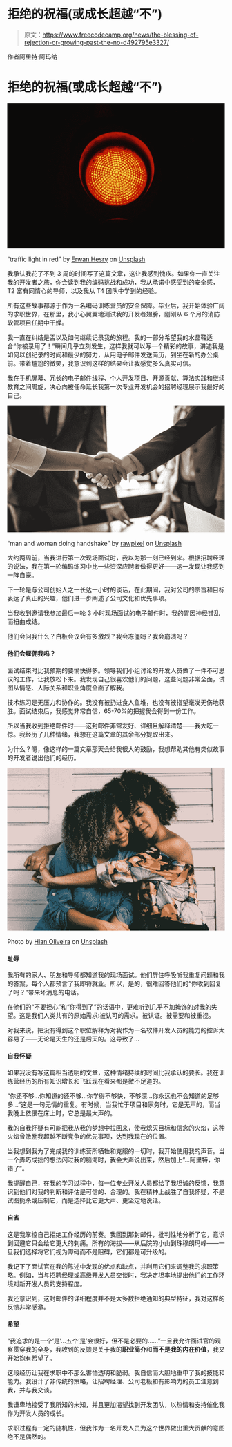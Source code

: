 # 拒绝的祝福(或成长超越“不”)

> 原文：<https://www.freecodecamp.org/news/the-blessing-of-rejection-or-growing-past-the-no-d492795e3327/>

作者阿里特·阿玛纳

# 拒绝的祝福(或成长超越“不”)

![Ynkjd7dfUphO8NV7XcANuItQNVaO1ixwUU-H](img/12e8478beab1907bd0a74fcb2e0fa0e8.png)

“traffic light in red” by [Erwan Hesry](https://unsplash.com/@erwanhesry?utm_source=medium&utm_medium=referral) on [Unsplash](https://unsplash.com?utm_source=medium&utm_medium=referral)

我承认我花了不到 3 周的时间写了这篇文章，这让我感到愧疚。如果你一直关注我的开发者之旅，你会读到我的编码挑战和成功，我从承诺中感受到的安全感，T2 富有同情心的导师，以及我从 T4 团队中学到的经验。

所有这些故事都源于作为一名编码训练营员的安全保障。毕业后，我开始体验广阔的求职世界，在那里，我小心翼翼地测试我的开发者翅膀，刚刚从 6 个月的消防软管项目任期中干燥。

我一直在纠结是否以及如何继续记录我的旅程。我的一部分希望我的水晶鞋适合“你被录用了！”瞬间几乎立刻发生，这样我就可以写一个精彩的故事，讲述我是如何以创纪录的时间和最少的努力，从用电子邮件发送简历，到坐在新的办公桌前。带着尴尬的微笑，我意识到这样的结果会让我感觉多么真实可信。

我在手机屏幕、冗长的电子邮件线程、个人开发项目、开源贡献、算法实践和继续教育之间周旋，决心向被任命延长我第一次专业开发机会的招聘经理展示我最好的自己。

![z9E2hgkfmhGfmgBKu4oKrwulIiu4ZzJDnnyC](img/cd68447fed5840ca99e6b6f8b766ee3e.png)

“man and woman doing handshake” by [rawpixel](https://unsplash.com/@rawpixel?utm_source=medium&utm_medium=referral) on [Unsplash](https://unsplash.com?utm_source=medium&utm_medium=referral)

大约两周前，当我进行第一次现场面试时，我以为那一刻已经到来。根据招聘经理的说法，我在第一轮编码练习中比一些资深应聘者做得更好——这一发现让我感到一阵自豪。

下一轮是与公司创始人之一长达一小时的谈话，在此期间，我对公司的宗旨和目标表达了真正的兴趣，他们进一步阐述了公司文化和优先事项。

当我收到邀请我参加最后一轮 3 小时现场面试的电子邮件时，我的胃因神经错乱而扭曲成结。

他们会问我什么？白板会议会有多激烈？我会冻僵吗？我会崩溃吗？

#### 他们会雇佣我吗？

面试结束时比我预期的要愉快得多。领导我们小组讨论的开发人员做了一件不可思议的工作，让我放松下来。我发现自己很喜欢他们的问题，这些问题非常全面，试图从情感、人际关系和职业角度全面了解我。

技术练习是无压力和协作的。我没有被扔进食人鱼堆，也没有被指望毫发无伤地获胜。面试结束后，我感觉非常自信，65-70%的把握我会得到一份工作。

所以当我收到拒绝邮件时——这封邮件非常友好、详细且解释清楚——我大吃一惊。我经历了几种情绪，我想在这篇文章的其余部分提取出来。

为什么？嗯，像这样的一篇文章那天会给我很大的鼓励，我想帮助其他有类似故事的开发者说出他们的经历。

![brmIPMePvM2etYKMVpRMOdnSwskae5kz7uEg](img/ec6051d72c5c4209d4ee03a0c81daebd.png)

Photo by [Hian Oliveira](https://unsplash.com/photos/7-gtkXm2b5U?utm_source=unsplash&utm_medium=referral&utm_content=creditCopyText) on [Unsplash](https://unsplash.com/search/photos/friends-hug?utm_source=unsplash&utm_medium=referral&utm_content=creditCopyText)

#### **耻辱**

我所有的家人、朋友和导师都知道我的现场面试。他们屏住呼吸听我重复问题和我的答案，每个人都预言了我即将就业。所以，是的，很难回答他们的“你收到回复了吗？”带来坏消息的电话。

在他们的“不要担心”和“你得到了”的话语中，更难听到几乎不加掩饰的对我的失望。这是我们人类共有的原始需求:被认可的需求。被认证。被需要和被重视。

对我来说，把没有得到这个职位解释为对我作为一名软件开发人员的能力的控诉太容易了——无论是天生的还是后天的。这导致了…

#### **自我怀疑**

如果我没有写这篇相当透明的文章，这种情绪持续的时间比我承认的要长。我在训练营经历的所有知识增长和飞跃现在看来都是微不足道的。

“你还不够…你知道的还不够…你学得不够快，不够深…你永远也不会知道的足够多…”这是一句无情的重复。有时候，当我忙于项目和家务时，它是无声的，而当我晚上依偎在床上时，它总是最大声的。

我的自我怀疑有可能把我从我的梦想中拉回来，使我熄灭目标和信念的火焰，这种火焰曾激励我超越不断竞争的优先事项，达到我现在的位置。

当我想到我为了完成我的训练营所牺牲和克服的一切时，我开始使用我的声音。当一个弄巧成拙的想法闪过我的脑海时，我会大声说出来，然后加上“…阿里特，你错了”。

我提醒自己，在我的学习过程中，每一位专业开发人员都给了我坦诚的反馈，我意识到他们对我的判断和评估是可信的、合理的。我在精神上战胜了自我怀疑，不是试图扼杀或压制它，而是选择比它更大声、更坚定地说话。

#### **自省**

这是我掌控自己拒绝工作经历的前奏。我回到那封邮件，批判性地分析了它，意识到回避它只会给它更大的刺痛。所有的海拔——从后院的小山到珠穆朗玛峰——一旦我们选择将它们视为障碍而不是阻碍，它们都是可升级的。

我记下了面试官在我的陈述中发现的优点和缺点，并利用它们来调整我的求职策略。例如，当与招聘经理或高级开发人员交谈时，我决定坦率地提出他们的工作环境对新开发人员的支持程度。

我还意识到，这封邮件的详细程度并不是大多数拒绝通知的典型特征，我对这样的反馈非常感激。

#### **希望**

“我追求的是一个‘是’…五个‘是’会很好，但不是必要的……”一旦我允许面试官的观察贯穿我的全身，我收到的反馈是关于我的**职业简介**和**而不是我的内在价值**，我又开始抱有希望了。

这段经历让我在求职中不那么害怕透明和脆弱。我自信而大胆地重申了我的技能和能力。我设计了非传统的策略，让招聘经理、公司老板和有影响力的员工注意到我，并与我交谈。

我谦卑地接受了我所知的未知，并且更加渴望找到开发团队，以热情和支持催化我作为开发人员的成长。

求职过程有一定的随机性，但我作为一名开发人员为这个世界做出重大贡献的意图绝不是偶然的。